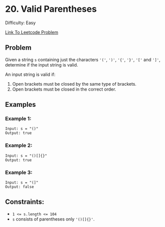 # 20. Valid Parentheses
Difficulty: Easy

[Link To Leetcode Problem](https://leetcode.com/problems/valid-parentheses/)

## Problem
Given a string `s` containing just the characters `'('`, `')'`, `'{'`, `'}'`, `'['` and `']'`, determine if the input string is valid.

An input string is valid if:

1. Open brackets must be closed by the same type of brackets.
2. Open brackets must be closed in the correct order.

## Examples
### Example 1:
```
Input: s = "()"
Output: true
```
### Example 2:
```
Input: s = "()[]{}"
Output: true
```
### Example 3:
```
Input: s = "(]"
Output: false
```

## Constraints:
- `1 <= s.length <= 104`
- `s` consists of parentheses only `'()[]{}'`.
